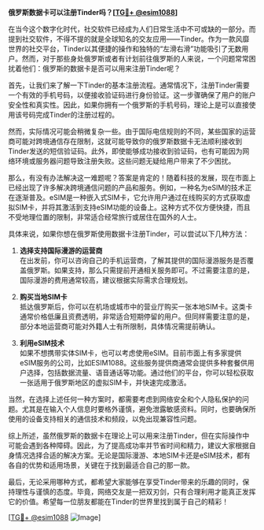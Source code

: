 **俄罗斯数据卡可以注册Tinder吗？[[TG💪+ @esim1088](https://t.me/s/esim1088)]**

在当今这个数字化时代，社交软件已经成为人们日常生活中不可或缺的一部分。而提到社交软件，不得不提的就是全球知名的交友应用——Tinder。作为一款风靡世界的社交平台，Tinder以其便捷的操作和独特的“左滑右滑”功能吸引了无数用户。然而，对于那些身处俄罗斯或者有计划前往俄罗斯的人来说，一个问题常常困扰着他们：俄罗斯的数据卡是否可以用来注册Tinder呢？

首先，让我们来了解一下Tinder的基本注册流程。通常情况下，注册Tinder需要一个有效的手机号码，以便接收验证码进行身份验证。这一步骤确保了用户的账户安全性和真实性。因此，如果你拥有一个俄罗斯的手机号码，理论上是可以直接使用该号码完成Tinder的注册过程的。

然而，实际情况可能会稍微复杂一些。由于国际电信规则的不同，某些国家的运营商可能对跨境通信存在限制，这就可能导致你的俄罗斯数据卡无法顺利接收到Tinder发送的短信验证码。此外，即使能够成功接收到验证码，也有可能因为网络环境或服务器问题导致注册失败。这些问题无疑给用户带来了不少困扰。

那么，有没有办法解决这一难题呢？答案是肯定的！随着科技的发展，现在市面上已经出现了许多解决跨境通信问题的产品和服务。例如，一种名为eSIM的技术正在逐渐普及。eSIM是一种嵌入式SIM卡，它允许用户通过在线购买的方式获取虚拟SIM卡，并将其激活到支持eSIM功能的设备上。这种方式不仅方便快捷，而且不受地理位置的限制，非常适合经常旅行或居住在国外的人士。

具体来说，如果你想在俄罗斯使用数据卡注册Tinder，可以尝试以下几种方法：

1. **选择支持国际漫游的运营商**  
   在出发前，你可以咨询自己的手机运营商，了解其提供的国际漫游服务是否覆盖俄罗斯。如果支持，那么只需提前开通相关服务即可。不过需要注意的是，国际漫游的费用通常较高，建议根据实际需求合理规划。

2. **购买当地SIM卡**  
   抵达俄罗斯后，你可以在机场或城市中的营业厅购买一张本地SIM卡。这类卡通常价格低廉且资费透明，非常适合短期停留的用户。但同样需要注意的是，部分本地运营商可能对外籍人士有所限制，具体情况需提前确认。

3. **利用eSIM技术**  
   如果不想携带实体SIM卡，也可以考虑使用eSIM。目前市面上有多家提供eSIM服务的公司，比如ESIM1088。这些服务提供商通常会提供多种套餐供用户选择，包括数据流量、语音通话等功能。通过他们的平台，你可以轻松获取一张适用于俄罗斯地区的虚拟SIM卡，并快速完成激活。

当然，在选择上述任何一种方案时，都需要考虑到网络安全和个人隐私保护的问题。尤其是在输入个人信息时要格外谨慎，避免泄露敏感资料。同时，也要确保所使用的设备支持相关的通信技术和频段，以免出现兼容性问题。

综上所述，虽然俄罗斯的数据卡在理论上可以用来注册Tinder，但在实际操作中可能会遇到各种障碍。因此，为了提高成功率并节省时间和精力，建议大家根据自身情况选择合适的解决方案。无论是国际漫游、本地SIM卡还是eSIM技术，都有各自的优势和适用场景，关键在于找到最适合自己的那一款。

最后，无论采用哪种方式，都希望大家能够在享受Tinder带来的乐趣的同时，保持理性与谨慎的态度。毕竟，网络交友是一把双刃剑，只有合理利用才能真正发挥它的价值。希望每一位朋友都能在Tinder的世界里找到属于自己的精彩！

[[TG💪+ @esim1088](https://t.me/s/esim1088) ![Image](https://i.postimg.cc/4NQfJmqS/Snipaste-2025-05-13-00-14-12.png)]